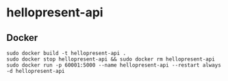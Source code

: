 # hellopresent-api

## Docker

```
sudo docker build -t hellopresent-api .
sudo docker stop hellopresent-api && sudo docker rm hellopresent-api
sudo docker run -p 60001:5000 --name hellopresent-api --restart always -d hellopresent-api
```
